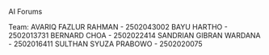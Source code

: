 AI Forums

Team:
AVARIQ FAZLUR RAHMAN - 2502043002
BAYU HARTHO - 2502013731
BERNARD CHOA - 2502022414
SANDRIAN GIBRAN WARDANA - 2502016411
SULTHAN SYUZA PRABOWO - 2502020075
